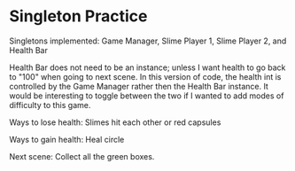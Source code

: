 # Singleton Practice

Singletons implemented: Game Manager, Slime Player 1, Slime Player 2, and Health Bar 

Health Bar does not need to be an instance; unless I want health to go back to "100" when going to next scene. In this version of code, the health int is controlled by the Game Manager rather then the Health Bar instance. It would be interesting to toggle between the two if I wanted to add modes of difficulty to this game.

Ways to lose health: Slimes hit each other or red capsules

Ways to gain health: Heal circle

Next scene: Collect all the green boxes.
